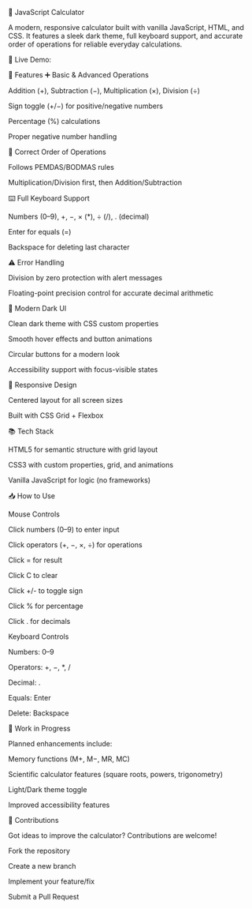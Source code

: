 🧮 JavaScript Calculator

A modern, responsive calculator built with vanilla JavaScript, HTML, and CSS. It features a sleek dark theme, full keyboard support, and accurate order of operations for reliable everyday calculations.

🔗 Live Demo: <!-- Replace with your actual GitHub Pages URL -->

🌟 Features
➕ Basic & Advanced Operations

Addition (+), Subtraction (−), Multiplication (×), Division (÷)

Sign toggle (+/−) for positive/negative numbers

Percentage (%) calculations

Proper negative number handling

📐 Correct Order of Operations

Follows PEMDAS/BODMAS rules

Multiplication/Division first, then Addition/Subtraction

⌨️ Full Keyboard Support

Numbers (0–9), +, −, × (*), ÷ (/), . (decimal)

Enter for equals (=)

Backspace for deleting last character

⚠️ Error Handling

Division by zero protection with alert messages

Floating-point precision control for accurate decimal arithmetic

🎨 Modern Dark UI

Clean dark theme with CSS custom properties

Smooth hover effects and button animations

Circular buttons for a modern look

Accessibility support with focus-visible states

📱 Responsive Design

Centered layout for all screen sizes

Built with CSS Grid + Flexbox

📚 Tech Stack

HTML5 for semantic structure with grid layout

CSS3 with custom properties, grid, and animations

Vanilla JavaScript for logic (no frameworks)

📥 How to Use

Mouse Controls

Click numbers (0–9) to enter input

Click operators (+, −, ×, ÷) for operations

Click = for result

Click C to clear

Click +/- to toggle sign

Click % for percentage

Click . for decimals

Keyboard Controls

Numbers: 0–9

Operators: +, −, *, /

Decimal: .

Equals: Enter

Delete: Backspace

🚧 Work in Progress

Planned enhancements include:

Memory functions (M+, M−, MR, MC)

Scientific calculator features (square roots, powers, trigonometry)

Light/Dark theme toggle

Improved accessibility features

🤝 Contributions

Got ideas to improve the calculator? Contributions are welcome!

Fork the repository

Create a new branch

Implement your feature/fix

Submit a Pull Request
